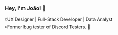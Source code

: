 ### Hey, I'm João! 👋
◽UX Designer | Full-Stack Developer | Data Analyst<br>
◽Former bug tester of Discord Testers. 🐛



